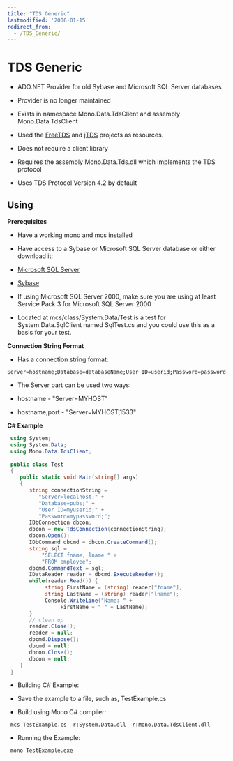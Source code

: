```yaml
---
title: "TDS Generic"
lastmodified: '2006-01-15'
redirect_from:
  - /TDS_Generic/
---
```


TDS Generic
===========

-   ADO.NET Provider for old Sybase and Microsoft SQL Server databases

-   Provider is no longer maintained

-   Exists in namespace Mono.Data.TdsClient and assembly Mono.Data.TdsClient

-   Used the [FreeTDS](http://www.freetds.org/) and [jTDS](http://jtds.sourceforge.net/) projects as resources.

-   Does not require a client library

-   Requires the assembly Mono.Data.Tds.dll which implements the TDS protocol

-   Uses TDS Protocol Version 4.2 by default

Using
-----

**Prerequisites**

-   Have a working mono and mcs installed

-   Have access to a Sybase or Microsoft SQL Server database or either download it:

-   [Microsoft SQL Server](http://www.microsoft.com/sql/default.asp)

-   [Sybase](http://www.sybase.com/downloads)

-   If using Microsoft SQL Server 2000, make sure you are using at least Service Pack 3 for Microsoft SQL Server 2000

-   Located at mcs/class/System.Data/Test is a test for System.Data.SqlClient named SqlTest.cs and you could use this as a basis for your test.

**Connection String Format**

-   Has a connection string format:

<!-- -->

    Server=hostname;Database=databaseName;User ID=userid;Password=password

-   The Server part can be used two ways:

-   hostname - "Server=MYHOST"

-   hostname,port - "Server=MYHOST,1533"

**C\# Example**

``` csharp
 using System;
 using System.Data;
 using Mono.Data.TdsClient;
 
 public class Test
 {
    public static void Main(string[] args)
    {
       string connectionString =
          "Server=localhost;" +
          "Database=pubs;" +
          "User ID=myuserid;" +
          "Password=mypassword;";
       IDbConnection dbcon;
       dbcon = new TdsConnection(connectionString);
       dbcon.Open();
       IDbCommand dbcmd = dbcon.CreateCommand();
       string sql =
           "SELECT fname, lname " +
           "FROM employee";
       dbcmd.CommandText = sql;
       IDataReader reader = dbcmd.ExecuteReader();
       while(reader.Read()) {
            string FirstName = (string) reader["fname"];
            string LastName = (string) reader["lname"];
            Console.WriteLine("Name: " +
                 FirstName + " " + LastName);
       }
       // clean up
       reader.Close();
       reader = null;
       dbcmd.Dispose();
       dbcmd = null;
       dbcon.Close();
       dbcon = null;
    }
 }
```

-   Building C\# Example:

-   Save the example to a file, such as, TestExample.cs

-   Build using Mono C\# compiler:

<!-- -->

     mcs TestExample.cs -r:System.Data.dll -r:Mono.Data.TdsClient.dll

-   Running the Example:

<!-- -->

     mono TestExample.exe

